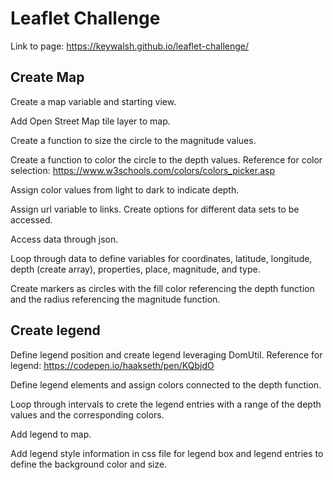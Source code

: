 # Leaflet Challenge

Link to page: https://keywalsh.github.io/leaflet-challenge/

## Create Map 

Create a map variable and starting view.

Add Open Street Map tile layer to map. 

Create a function to size the circle to the magnitude values.

Create a function to color the circle to the depth values. Reference for color selection: https://www.w3schools.com/colors/colors_picker.asp

Assign color values from light to dark to indicate depth.

Assign url variable to links. Create options for different data sets to be accessed. 

Access data through json.

Loop through data to define variables for coordinates, latitude, longitude, depth (create array), 
properties, place, magnitude, and type. 

Create markers as circles with the fill color referencing the depth function and the radius referencing the magnitude function.

## Create legend 

Define legend position and create legend leveraging DomUtil. Reference for legend: https://codepen.io/haakseth/pen/KQbjdO

Define legend elements and assign colors connected to the depth function.

Loop through intervals to crete the legend entries with a range of the depth values and the corresponding colors. 

Add legend to map. 

Add legend style information in css file for legend box and legend entries to define the background color and size. 


